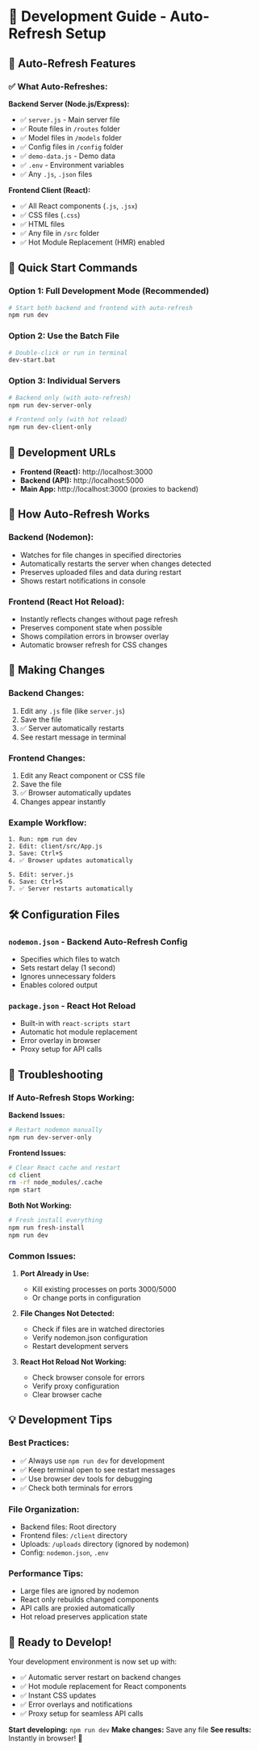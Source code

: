 # 🚀 Development Guide - Auto-Refresh Setup

## 🔄 Auto-Refresh Features

### ✅ What Auto-Refreshes:

**Backend Server (Node.js/Express):**
- ✅ `server.js` - Main server file
- ✅ Route files in `/routes` folder
- ✅ Model files in `/models` folder  
- ✅ Config files in `/config` folder
- ✅ `demo-data.js` - Demo data
- ✅ `.env` - Environment variables
- ✅ Any `.js`, `.json` files

**Frontend Client (React):**
- ✅ All React components (`.js`, `.jsx`)
- ✅ CSS files (`.css`)
- ✅ HTML files
- ✅ Any file in `/src` folder
- ✅ Hot Module Replacement (HMR) enabled

## 🚀 Quick Start Commands

### Option 1: Full Development Mode (Recommended)
```bash
# Start both backend and frontend with auto-refresh
npm run dev
```

### Option 2: Use the Batch File
```bash
# Double-click or run in terminal
dev-start.bat
```

### Option 3: Individual Servers
```bash
# Backend only (with auto-refresh)
npm run dev-server-only

# Frontend only (with hot reload)
npm run dev-client-only
```

## 📍 Development URLs

- **Frontend (React):** http://localhost:3000
- **Backend (API):** http://localhost:5000
- **Main App:** http://localhost:3000 (proxies to backend)

## 🔧 How Auto-Refresh Works

### Backend (Nodemon):
- Watches for file changes in specified directories
- Automatically restarts the server when changes detected
- Preserves uploaded files and data during restart
- Shows restart notifications in console

### Frontend (React Hot Reload):
- Instantly reflects changes without page refresh
- Preserves component state when possible
- Shows compilation errors in browser overlay
- Automatic browser refresh for CSS changes

## 📝 Making Changes

### Backend Changes:
1. Edit any `.js` file (like `server.js`)
2. Save the file
3. ✅ Server automatically restarts
4. See restart message in terminal

### Frontend Changes:
1. Edit any React component or CSS file
2. Save the file  
3. ✅ Browser automatically updates
4. Changes appear instantly

### Example Workflow:
```
1. Run: npm run dev
2. Edit: client/src/App.js
3. Save: Ctrl+S
4. ✅ Browser updates automatically

5. Edit: server.js
6. Save: Ctrl+S  
7. ✅ Server restarts automatically
```

## 🛠️ Configuration Files

### `nodemon.json` - Backend Auto-Refresh Config
- Specifies which files to watch
- Sets restart delay (1 second)
- Ignores unnecessary folders
- Enables colored output

### `package.json` - React Hot Reload
- Built-in with `react-scripts start`
- Automatic hot module replacement
- Error overlay in browser
- Proxy setup for API calls

## 🚨 Troubleshooting

### If Auto-Refresh Stops Working:

**Backend Issues:**
```bash
# Restart nodemon manually
npm run dev-server-only
```

**Frontend Issues:**
```bash
# Clear React cache and restart
cd client
rm -rf node_modules/.cache
npm start
```

**Both Not Working:**
```bash
# Fresh install everything
npm run fresh-install
npm run dev
```

### Common Issues:

1. **Port Already in Use:**
   - Kill existing processes on ports 3000/5000
   - Or change ports in configuration

2. **File Changes Not Detected:**
   - Check if files are in watched directories
   - Verify nodemon.json configuration
   - Restart development servers

3. **React Hot Reload Not Working:**
   - Check browser console for errors
   - Verify proxy configuration
   - Clear browser cache

## 💡 Development Tips

### Best Practices:
- ✅ Always use `npm run dev` for development
- ✅ Keep terminal open to see restart messages
- ✅ Use browser dev tools for debugging
- ✅ Check both terminals for errors

### File Organization:
- Backend files: Root directory
- Frontend files: `/client` directory
- Uploads: `/uploads` directory (ignored by nodemon)
- Config: `nodemon.json`, `.env`

### Performance Tips:
- Large files are ignored by nodemon
- React only rebuilds changed components
- API calls are proxied automatically
- Hot reload preserves application state

## 🎯 Ready to Develop!

Your development environment is now set up with:
- ✅ Automatic server restart on backend changes
- ✅ Hot module replacement for React components  
- ✅ Instant CSS updates
- ✅ Error overlays and notifications
- ✅ Proxy setup for seamless API calls

**Start developing:** `npm run dev`
**Make changes:** Save any file
**See results:** Instantly in browser! 🚀